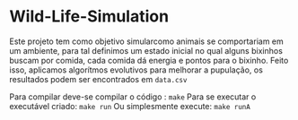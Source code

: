 # Wild-Life-Simulation


Este projeto tem como objetivo simularcomo animais se comportariam em um ambiente, para tal definimos um estado inicial no qual alguns bixinhos buscam por comida, cada comida dá energia e pontos para o bixinho. Feito isso, aplicamos algorítmos evolutivos para melhorar a pupulação, os resultados podem ser encontrados em <code>data.csv</code>

Para compilar deve-se compilar o código : <code>make</code>
Para se executar o executável criado: <code>make run</code>
Ou simplesmente execute: <code>make runA</code>